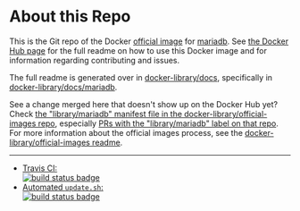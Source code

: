 # About this Repo

This is the Git repo of the Docker [official image](https://docs.docker.com/docker-hub/official_repos/) for [mariadb](https://registry.hub.docker.com/_/mariadb/). See [the Docker Hub page](https://registry.hub.docker.com/_/mariadb/) for the full readme on how to use this Docker image and for information regarding contributing and issues.

The full readme is generated over in [docker-library/docs](https://github.com/docker-library/docs), specifically in [docker-library/docs/mariadb](https://github.com/docker-library/docs/tree/master/mariadb).

See a change merged here that doesn't show up on the Docker Hub yet? Check [the "library/mariadb" manifest file in the docker-library/official-images repo](https://github.com/docker-library/official-images/blob/master/library/mariadb), especially [PRs with the "library/mariadb" label on that repo](https://github.com/docker-library/official-images/labels/library%2Fmariadb). For more information about the official images process, see the [docker-library/official-images readme](https://github.com/docker-library/official-images/blob/master/README.md).

---

-	[Travis CI:  
	![build status badge](https://img.shields.io/travis/docker-library/mariadb/master.svg)](https://travis-ci.org/docker-library/mariadb/branches)
-	[Automated `update.sh`:  
	![build status badge](https://doi-janky.infosiftr.net/job/update.sh/job/mariadb/badge/icon)](https://doi-janky.infosiftr.net/job/update.sh/job/mariadb)

<!-- THIS FILE IS GENERATED BY https://github.com/docker-library/docs/blob/master/generate-repo-stub-readme.sh -->
